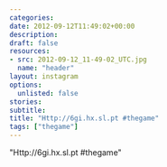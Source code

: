 ```yaml
---
categories:
date: 2012-09-12T11:49:02+00:00
description:
draft: false
resources:
- src: 2012-09-12_11-49-02_UTC.jpg
  name: "header"
layout: instagram
options:
  unlisted: false
stories:
subtitle:
title: "Http://6gi.hx.sl.pt #thegame"
tags: ["thegame"]
---
```


"Http://6gi.hx.sl.pt #thegame"
